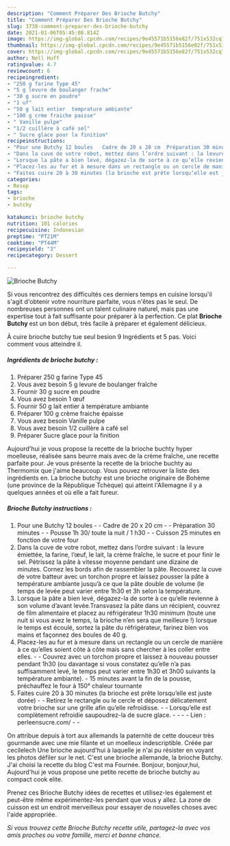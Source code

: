 ```yaml
---
description: "Comment Préparer Des Brioche Butchy"
title: "Comment Préparer Des Brioche Butchy"
slug: 3738-comment-preparer-des-brioche-butchy
date: 2021-01-06T05:45:08.814Z
image: https://img-global.cpcdn.com/recipes/9e45571b5156e82f/751x532cq70/brioche-butchy-photo-principale-de-la-recette.jpg
thumbnail: https://img-global.cpcdn.com/recipes/9e45571b5156e82f/751x532cq70/brioche-butchy-photo-principale-de-la-recette.jpg
cover: https://img-global.cpcdn.com/recipes/9e45571b5156e82f/751x532cq70/brioche-butchy-photo-principale-de-la-recette.jpg
author: Nell Huff
ratingvalue: 4.7
reviewcount: 6
recipeingredient:
- "250 g farine Type 45"
- "5 g levure de boulanger frache"
- "30 g sucre en poudre"
- "1 uf"
- "50 g lait entier  temprature ambiante"
- "100 g crme fraiche paisse"
- " Vanille pulpe"
- "1/2 cuillère à café sel"
- " Sucre glace pour la finition"
recipeinstructions:
- "Pour une Butchy 12 boules   Cadre de 20 x 20 cm  Préparation 30 minutes  Pousse 1h 30/ toute la nuit / 1 h30  Cuisson 25 minutes en fonction de votre four"
- "Dans la cuve de votre robot, mettez dans l’ordre suivant : la levure émiettée, la farine, l’œuf, le lait, la crème fraîche, le sucre et pour finir le sel. Pétrissez la pâte à vitesse moyenne pendant une dizaine de minutes. Cornez les bords afin de rassembler la pâte. Recouvrez la cuve de votre batteur avec un torchon propre et laissez pousser la pâte à température ambiante jusqu’à ce que la pâte double de volume (le temps de levée peut varier entre 1h30 et 3h selon la température."
- "Lorsque la pâte a bien levé, dégazez-la de sorte à ce qu’elle revienne à son volume d’avant levée.Transvasez la pâte dans un récipient, couvrez de film alimentaire et placez au réfrigérateur 1h30 minimum (toute une nuit si vous avez le temps, la brioche n’en sera que meilleure !) lorsque le temps est écoulé, sortez la pâte du réfrigérateur, farinez bien vos mains et façonnez des boules de 40 g."
- "Placez-les au fur et à mesure dans un rectangle ou un cercle de manière à ce qu’elles soient côte à côte mais sans chercher à les coller entre elles.  Couvrez avec un torchon propre et laissez à nouveau pousser pendant 1h30 (ou davantage si vous constatez qu’elle n’a pas suffisamment levé, le temps peut varier entre 1h30 et 3h00 suivants la température ambiante).  15 minutes avant la fin de la pousse, préchauffez le four à 150° chaleur tournante"
- "Faites cuire 20 à 30 minutes (la brioche est prête lorsqu’elle est juste dorée)  Retirez le rectangle ou le cercle et déposez délicatement votre brioche sur une grille afin qu’elle refroidisse.  Lorsqu’elle est complètement refroidie saupoudrez-la de sucre glace.     Lien : perleensucre.com/  ​​​​​​"
categories:
- Resep
tags:
- brioche
- butchy

katakunci: brioche butchy 
nutrition: 101 calories
recipecuisine: Indonesian
preptime: "PT21M"
cooktime: "PT44M"
recipeyield: "3"
recipecategory: Dessert

---
```



![Brioche Butchy](https://img-global.cpcdn.com/recipes/9e45571b5156e82f/751x532cq70/brioche-butchy-photo-principale-de-la-recette.jpg)

Si vous rencontrez des difficultés ces derniers temps en cuisine lorsqu'il s'agit d'obtenir votre nourriture parfaite, vous n'êtes pas le seul. De nombreuses personnes ont un talent culinaire naturel, mais pas une expertise tout à fait suffisante pour préparer à la perfection. Ce plat <strong> Brioche Butchy </strong> est un bon début, très facile à préparer et également délicieux.

<!--inarticleads1-->

À cuire brioche butchy tue seul besion 9 Ingrédients et 5 pas. Voici comment vous atteindre il.

##### Ingrédients de brioche butchy :

1. Préparer 250 g farine Type 45
1. Vous avez besoin 5 g levure de boulanger fraîche
1. Fournir 30 g sucre en poudre
1. Vous avez besoin 1 œuf
1. Fournir 50 g lait entier à température ambiante
1. Préparer 100 g crème fraiche épaisse
1. Vous avez besoin  Vanille pulpe
1. Vous avez besoin 1/2 cuillère à café sel
1. Préparer  Sucre glace pour la finition


Aujourd&#39;hui je vous propose la recette de la brioche buchty hyper moelleuse, réalisée sans beurre mais avec de la crème fraîche, une recette parfaite pour. Je vous présente la recette de la brioche buchty au Thermomix que j&#39;aime beaucoup. Vous pouvez retrouver la liste des ingrédients en. La brioche butchy est une brioche originaire de Bohème (une province de la République Tchèque) qui atteint l&#39;Allemagne il y a quelques années et où elle a fait fureur. 

<!--inarticleads2-->

##### Brioche Butchy instructions :

1. Pour une Butchy 12 boules  -  - Cadre de 20 x 20 cm -  - Préparation 30 minutes -  - Pousse 1h 30/ toute la nuit / 1 h30 -  - Cuisson 25 minutes en fonction de votre four
1. Dans la cuve de votre robot, mettez dans l’ordre suivant : la levure émiettée, la farine, l’œuf, le lait, la crème fraîche, le sucre et pour finir le sel. Pétrissez la pâte à vitesse moyenne pendant une dizaine de minutes. Cornez les bords afin de rassembler la pâte. Recouvrez la cuve de votre batteur avec un torchon propre et laissez pousser la pâte à température ambiante jusqu’à ce que la pâte double de volume (le temps de levée peut varier entre 1h30 et 3h selon la température.
1. Lorsque la pâte a bien levé, dégazez-la de sorte à ce qu’elle revienne à son volume d’avant levée.Transvasez la pâte dans un récipient, couvrez de film alimentaire et placez au réfrigérateur 1h30 minimum (toute une nuit si vous avez le temps, la brioche n’en sera que meilleure !) lorsque le temps est écoulé, sortez la pâte du réfrigérateur, farinez bien vos mains et façonnez des boules de 40 g.
1. Placez-les au fur et à mesure dans un rectangle ou un cercle de manière à ce qu’elles soient côte à côte mais sans chercher à les coller entre elles. -  - Couvrez avec un torchon propre et laissez à nouveau pousser pendant 1h30 (ou davantage si vous constatez qu’elle n’a pas suffisamment levé, le temps peut varier entre 1h30 et 3h00 suivants la température ambiante).  - 15 minutes avant la fin de la pousse, préchauffez le four à 150° chaleur tournante
1. Faites cuire 20 à 30 minutes (la brioche est prête lorsqu’elle est juste dorée) -  - Retirez le rectangle ou le cercle et déposez délicatement votre brioche sur une grille afin qu’elle refroidisse. -  - Lorsqu’elle est complètement refroidie saupoudrez-la de sucre glace. -  -   -  - Lien : perleensucre.com/ -  - ​​​​​​


On attribue depuis à tort aux allemands la paternité de cette douceur très gourmande avec une mie filante et un moelleux indescriptible. Créée par cecilelech Une brioche aujourd&#39;hui à laquelle je n&#39;ai pu résister en voyant les photos défiler sur le net. C&#39;est une brioche allemande, la brioche Butchy. J&#39;ai choisi la recette du blog C&#39;est ma Fournée. Bonjour, bonjour,hui, Aujourd&#39;hui je vous propose une petite recette de brioche butchy au compact cook elite. 

<!--inarticleads1-->

<p>
Prenez ces Brioche Butchy idées de recettes et utilisez-les également et peut-être même expérimentez-les pendant que vous y allez. La zone de cuisson est un endroit merveilleux pour essayer de nouvelles choses avec l'aide appropriée.
</p>

<p>
<i>Si vous trouvez cette Brioche Butchy recette utile, partagez-la avec vos amis proches ou votre famille, merci et bonne chance.</i>
</p>
